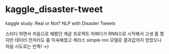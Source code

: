 # kaggle_disaster-tweet
kaggle study: Real or Not? NLP with Disaster Tweets

스터디 하면서 처음으로 해봤던 캐글 프로젝트
어쩌다가 RNN으로 시작해서 고생 좀 했지만 데이터 전처리도 좀 익숙해졌고
케라스 simple rnn 모델로 결과값까지 얻었으니 처음 시도로는 만족! :•}
